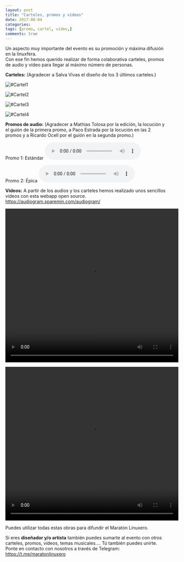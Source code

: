 ```yaml
---
layout: post
title: "Carteles, promos y vídeos"
date: 2017-08-04
categories:
tags: [promo, cartel, vídeo,]
comments: true
---
```

Un aspecto muy importante del evento es su promoción y máxima difusión en la linuxfera.  
Con ese fin hemos querido realizar de forma colaborativa carteles, promos de audio y vídeo para llegar al máximo número de personas.

**Carteles:** (Agradecer a Salva Vivas el diseño de los 3 últimos carteles.)

![#Cartel1](https://maratonlinuxero.github.io/images/CartelMaratonLinuxero.png)

![#Cartel2](https://maratonlinuxero.github.io/images/CartelMaratonLinuxero2.png)

![#Cartel3](https://maratonlinuxero.github.io/images/CartelMaratonLinuxero3.png)

![#Cartel4](https://maratonlinuxero.github.io/images/CartelMaratonLinuxero4.png)


**Promos de audio:** (Agradecer a Mathias Tolosa por la edición, la locución y el guión de la primera promo, a Paco Estrada por la locución en las 2 promos y a Ricardo Ocell por el guión en la segunda promo.)

Promo 1: Estándar
<audio controls>
  <source src="https://github.com/maratonlinuxero/maratonlinuxero.github.io/raw/master/images/PromoMaratonLinuxero1.mp3" type="audio/mpeg">
</audio>

Promo 2: Épica
<audio controls>
  <source src="https://github.com/maratonlinuxero/maratonlinuxero.github.io/raw/master/images/PromoMaratonLinuxero2.mp3" type="audio/mpeg">
</audio>


**Vídeos:** A partir de los audios y los carteles hemos realizado unos sencillos vídeos con esta webapp open source. <https://audiogram.sparemin.com/audiogram/>

<video src="https://maratonlinuxero.github.io/images/Promo%20Marat%C3%B3n%20Linuxero1.mp4" width="540" height="480" controls preload></video>


<video src="https://maratonlinuxero.github.io/images/Promo%20Marat%C3%B3n%20Linuxero2.mp4" width="540" height="480" controls preload></video>


Puedes utilizar todas estas obras para difundir el Maratón Linuxero. 

Si eres **diseñador y/o artista** también puedes sumarte al evento con otros carteles, promos, vídeos, temas musicales.... Tú también puedes unirte. Ponte en contacto con nosotros a través de Telegram: <https://t.me/maratonlinuxero>


